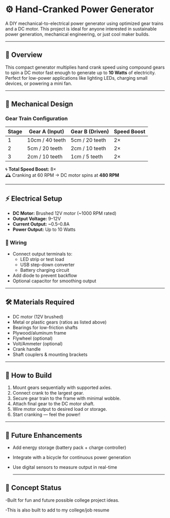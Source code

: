 # ⚙️ Hand-Cranked Power Generator

A DIY mechanical-to-electrical power generator using optimized gear trains and a DC motor. This project is ideal for anyone interested in sustainable power generation, mechanical engineering, or just cool maker builds.

---

## 📐 Overview

This compact generator multiplies hand crank speed using compound gears to spin a DC motor fast enough to generate up to **10 Watts** of electricity. Perfect for low-power applications like lighting LEDs, charging small devices, or powering a mini fan.

---

## 🔩 Mechanical Design

### Gear Train Configuration

| Stage | Gear A (Input) | Gear B (Driven) | Speed Boost |
|-------|----------------|------------------|-------------|
| 1     | 10cm / 40 teeth| 5cm / 20 teeth   | 2×          |
| 2     | 5cm / 20 teeth | 2cm / 10 teeth   | 2×          |
| 3     | 2cm / 10 teeth | 1cm / 5 teeth    | 2×          |

🌀 **Total Speed Boost:** 8×  
🕰️ Cranking at 60 RPM → DC motor spins at **480 RPM**

---

## ⚡ Electrical Setup

- **DC Motor:** Brushed 12V motor (~1000 RPM rated)
- **Output Voltage:** 9–12V
- **Current Output:** ~0.5–0.8A
- **Power Output:** Up to 10 Watts

### 🧷 Wiring

- Connect output terminals to:
  - LED strip or test load
  - USB step-down converter
  - Battery charging circuit
- Add diode to prevent backflow
- Optional capacitor for smoothing output

---

## 🛠️ Materials Required

- DC motor (12V brushed)
- Metal or plastic gears (ratios as listed above)
- Bearings for low-friction shafts
- Plywood/aluminum frame
- Flywheel (optional)
- Volt/Ammeter (optional)
- Crank handle
- Shaft couplers & mounting brackets

---

## 🚀 How to Build

1. Mount gears sequentially with supported axles.
2. Connect crank to the largest gear.
3. Secure gear train to the frame with minimal wobble.
4. Attach final gear to the DC motor shaft.
5. Wire motor output to desired load or storage.
6. Start cranking — feel the power!

---

## 🌟 Future Enhancements

- Add energy storage (battery pack + charge controller)
- Integrate with a bicycle for continuous power generation
- Use digital sensors to measure output in real-time

  ---
## 📌 Concept Status
  -Built for fun and future possible college project ideas.

   -This is also built to add to my college/job resume

